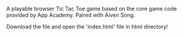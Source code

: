 A playable browser Tic Tac Toe game based on the core game code provided by App Academy.
Paired with Aiven Song.

Download the file and open the 'index.html' file in html directory!
